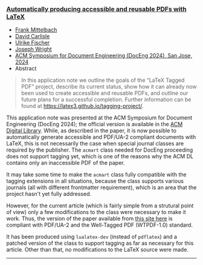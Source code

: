 

### <a href="{{site.baseurl}}/publications/2024-FMi-DPC-UFi-JAW-doceng24.pdf">Automatically producing accessible and reusable PDFs with LaTeX</a>

+ [Frank Mittelbach]({{site.baseurl}}/about/team/#frank-mittelbach)
+ [David Carlisle]({{site.baseurl}}/about/team/#david-carlisle)
+ [Ulrike Fischer]({{site.baseurl}}/about/team/#ulrike-fischer)
+ [Joseph Wright]({{site.baseurl}}/about/team/#joseph-write)
+ [ACM Symposium for Document Engineering (DocEng 2024), San Jose, 2024](https://www.documentengineering.org/doceng2024)
+ Abstract
> In this application note we outline the goals of the “LaTeX Tagged PDF” project, describe its current status, show how it can already now been used to create accessible and reusable PDFs, and outline our future plans for a successful completion. Further information can be found at https://latex3.github.io/tagging-project/.


This application note was presented at the ACM Symposium for Document Engineering (DocEng 2024); the official version is available in the [ACM Digital Library](https://doi.org/10.1145/3685650.3685670).
While, as described in the paper, it is now possible to automatically generate accessible and PDF/UA-2 compliant documents with LaTeX, this is not necessarily the case when special journal classes are required by the publisher.
The `acmart` class needed for DocEng proceeding does not support tagging yet, which is one of the reasons why the ACM DL contains only an inaccessible PDF of the paper.

It may take some time to make the `acmart` class fully compatible with the tagging extensions in all situations, because the class supports various journals (all with different frontmatter requirement), which is an area that the project hasn't yet fully addressed.

However, for the current article (which is fairly simple from a strutural point of view) only a few modifications to the class were necessary to make it work. Thus, the version of the paper available from [this site here]({{site.baseurl}}/publications/2024-FMi-DPC-UFi-JAW-doceng24.pdf) is compliant with PDF/UA-2 and the Well-Tagged PDF (WTPDF-1.0) standard.

It has been produced using `lualatex-dev` (instead of `pdflatex`) and a patched version of the class to support tagging as far as necessary for this article. Other than that, no modifications to the LaTeX source were made. 

***
